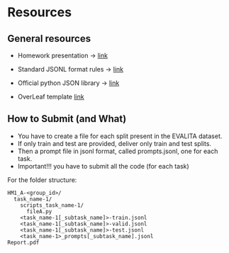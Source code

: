 # Resources

## General resources  
- Homework presentation -> [link](https://docs.google.com/presentation/d/1DxKuGBhC78XzUlKZzIAPg6xxOJxUykCYpyClMDqzUik/edit#slide=id.g2c523027c45_1_158)

- Standard JSONL format rules -> [link](https://jsonlines.org/)

- Official python JSON library -> [link](https://docs.python.org/3/library/json.html) 

- OverLeaf template [link](https://www.overleaf.com/read/crtcwgxzjskr#7213b2)

## How to Submit (and What)
- You have to create a file for each split present in the EVALITA dataset.
- If only train and test are provided, deliver only train and test splits.
- Then a prompt file in jsonl format, called prompts.jsonl, one for each task.
- Important!!! you have to submit all the code (for each task)

For the folder structure:
```code 
HM1_A-<group_id>/
  task_name-1/
    scripts_task_name-1/
      fileA.py
    <task_name-1[_subtask_name]>-train.jsonl
    <task_name-1[_subtask_name]>-valid.jsonl
    <task_name-1[_subtask_name]>-test.jsonl
    <task_name-1>_prompts[_subtask_name].jsonl
Report.pdf
```